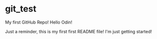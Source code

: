 # git_test

My first GitHub Repo!
Hello Odin!

Just a reminder, this is my first first README file! I'm just getting started!
